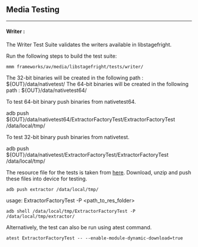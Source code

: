 ## Media Testing ##
---
#### Writer :
The Writer Test Suite validates the writers available in libstagefright.

Run the following steps to build the test suite:
```
mmm frameworks/av/media/libstagefright/tests/writer/
```

The 32-bit binaries will be created in the following path : ${OUT}/data/nativetest/
The 64-bit binaries will be created in the following path : ${OUT}/data/nativetest64/

To test 64-bit binary push binaries from nativetest64.

adb push ${OUT}/data/nativetest64/ExtractorFactoryTest/ExtractorFactoryTest /data/local/tmp/

To test 32-bit binary push binaries from nativetest.

adb push ${OUT}/data/nativetest/ExtractorFactoryTest/ExtractorFactoryTest /data/local/tmp/

The resource file for the tests is taken from [here](https://storage.googleapis.com/android_media/frameworks/av/media/extractors/tests/extractor.zip).
Download, unzip and push these files into device for testing.

```
adb push extractor /data/local/tmp/
```

usage: ExtractorFactoryTest -P \<path_to_res_folder\>
```
adb shell /data/local/tmp/ExtractorFactoryTest -P /data/local/tmp/extractor/
```
Alternatively, the test can also be run using atest command.

```
atest ExtractorFactoryTest -- --enable-module-dynamic-download=true
```
